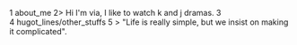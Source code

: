 
1	about_me
2>  Hi I'm via, I like to watch k and j dramas.
3	
4	hugot_lines/other_stuffs
5	> "Life is really simple, but we insist on making it complicated".

